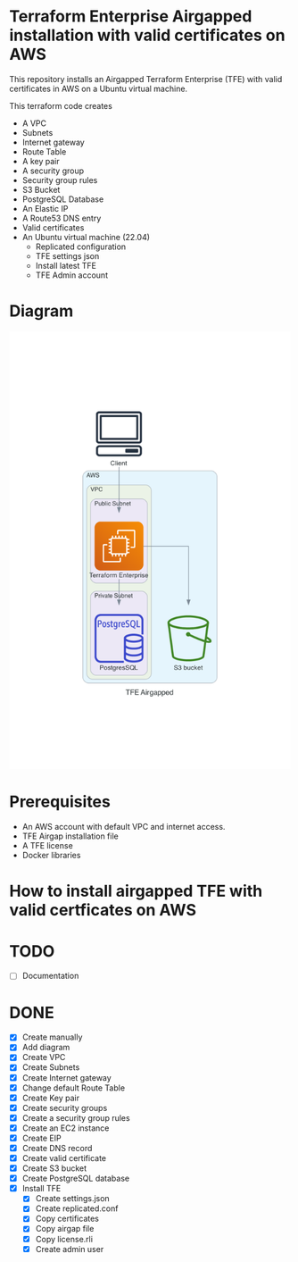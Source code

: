 # Terraform Enterprise Airgapped installation with valid certificates on AWS  
This repository installs an Airgapped Terraform Enterprise (TFE) with valid certificates in AWS on a Ubuntu virtual machine.  

This terraform code creates
- A VPC
- Subnets
- Internet gateway
- Route Table
- A key pair
- A security group
- Security group rules
- S3 Bucket
- PostgreSQL Database
- An Elastic IP
- A Route53 DNS entry
- Valid certificates
- An Ubuntu virtual machine (22.04)
  - Replicated configuration
  - TFE settings json
  - Install latest TFE
  - TFE Admin account

# Diagram
![](diagram/tfe_airgapped.png)

# Prerequisites
 - An AWS account with default VPC and internet access.
 - TFE Airgap installation file
 - A TFE license
 - Docker libraries

# How to install airgapped TFE with valid certficates on AWS


# TODO
- [ ] Documentation

# DONE
- [x] Create manually
- [x] Add diagram
- [x] Create VPC
- [x] Create Subnets
- [x] Create Internet gateway
- [x] Change default Route Table
- [x] Create Key pair
- [x] Create security groups
- [x] Create a security group rules
- [x] Create an EC2 instance
- [x] Create EIP
- [x] Create DNS record
- [x] Create valid certificate
- [x] Create S3 bucket
- [x] Create PostgreSQL database
- [x] Install TFE 
  - [x] Create settings.json
  - [x] Create replicated.conf
  - [x] Copy certificates
  - [x] Copy airgap file
  - [x] Copy license.rli
  - [x] Create admin user